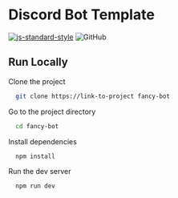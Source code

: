 # Discord Bot Template

[![js-standard-style](https://cdn.rawgit.com/standard/standard/master/badge.svg)](http://standardjs.com)
![GitHub](https://img.shields.io/github/license/codiume/discord-bot-template)

## Run Locally

Clone the project

```bash
  git clone https://link-to-project fancy-bot
```

Go to the project directory

```bash
  cd fancy-bot
```

Install dependencies

```bash
  npm install
```

Run the dev server

```bash
  npm run dev
```
